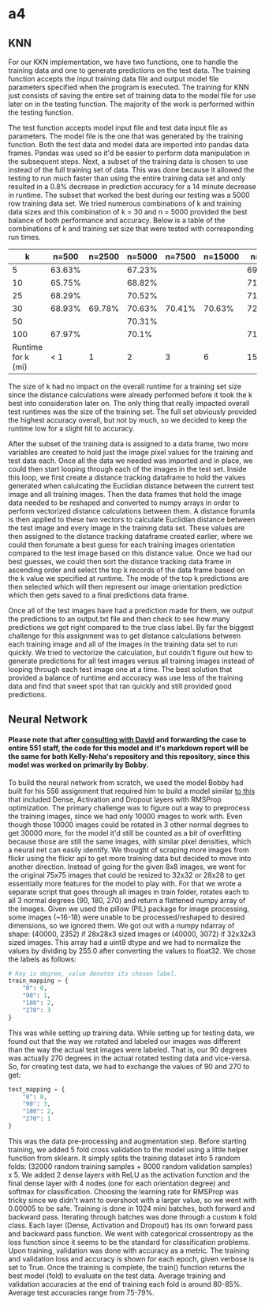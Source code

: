 # a4

## KNN

For our KKN implementation, we have two functions, one to handle the training data and one to generate predictions on the test data. The training function accepts the input training data file and output model file parameters specified when the program is executed. The training for KNN just consists of saving the entire set of training data to the model file for use later on in the testing function. The majority of the work is performed within the testing function. 

The test function accepts model input file and test data input file as parameters. The model file is the one that was generated by the training function. Both the test data and model data are imported into pandas data frames. Pandas was used so it'd be easier to perform data manipulation in the subsequent steps. Next, a subset of the training data is chosen to use instead of the full training set of data. This was done because it allowed the testing to run much faster than using the entire training data set and only resulted in a 0.8% decrease in prediction accuracy for a 14 minute decrease in runtime. The subset that worked the best during our testing was a 5000 row training data set. We tried numerous combinations of k and training data sizes and this combination of k = 30 and n = 5000 provided the best balance of both performance and accuracy. Below is a table of the combinations of k and training set size that were tested with corresponding run times. 

| k                  | n=500  | n=2500 | n=5000 | n=7500 | n=15000 | n=Full |
|--------------------|--------|--------|--------|--------|---------|--------|
| 5                  | 63.63% |        | 67.23% |        |         | 69.25% |
| 10                 | 65.75% |        | 68.82% |        |         | 71.26% |
| 25                 | 68.29% |        | 70.52% |        |         | 71.79% |
| 30                 | 68.93% | 69.78% | 70.63% | 70.41% | 70.63%  | 72.11% |
| 50                 |        |        | 70.31% |        |         |        |
| 100                | 67.97% |        | 70.1%  |        |         | 71.16% |
| Runtime for k (mi) | < 1    | 1      | 2      | 3      | 6       | 15     |

The size of k had no impact on the overall runtime for a training set size since the distance calculations were already performed before it took the k best into consideration later on. The only thing that really impacted overall test runtimes was the size of the training set. The full set obviously provided the highest accuracy overall, but not by much, so we decided to keep the runtime low for a slight hit to accuracy.

After the subset of the training data is assigned to a data frame, two more variables are created to hold just the image pixel values for the training and test data each. Once all the data we needed was imported and in place, we could then start looping through each of the images in the test set. Inside this loop, we first create a distance tracking dataframe to hold the values generated when calulcating the Euclidian distance between the current test image and all training images. Then the data frames that hold the image data needed to be reshaped and converted to numpy arrays in order to perform vectorized distance calculations between them. A distance forumla is then applied to these two vectors to calculate Euclidian distance between the test image and every image in the training data set. These values are then assigned to the distance tracking dataframe created earlier, where we could then forumate a best guess for each training images orientation compared to the test image based on this distance value. Once we had our best guesses, we could then sort the distance tracking data frame in ascending order and select the top k records of the data frame based on the k value we specified at runtime. The mode of the top k predictions are then selected which will then represent our image orientation prediction which then gets saved to a final predictions data frame.

Once all of the test images have had a prediction made for them, we output the predictions to an output.txt file and then check to see how many predictions we got right compared to the true class label. By far the biggest challenge for this assignment was to get distance calculations between each training image and all of the images in the training data set to run quickly. We tried to vectorize the calculation, but couldn't figure out how to generate predictions for all test images versus all training images instead of looping through each test image one at a time. The best solution that provided a balance of runtime and accuracy was use less of the training data and find that sweet spot that ran quickly and still provided good predictions.


## Neural Network
#### Please note that after [consulting with David](https://drive.google.com/file/d/19_FEnIYULNgX4wjnQWTzkmY-pXHR1TB-/view?usp=sharing) and forwarding the case to entire 551 staff, the code for this model and it's markdown report will be the same for both Kelly-Neha's repository and this repository, since this model was worked on primarily by Bobby.
To build the neural network from scratch, we used the model Bobby had built for his 556 assignment that required him to build a model similar [to this](https://keras.io/examples/mnist_mlp/) that included Dense, Activation and Dropout layers with RMSProp optimization. The primary challenge was to figure out a way to preprocess the training images, since we had only 10000 images to work with. Even though those 10000 images could be rotated in 3 other normal degrees to get 30000 more, for the model it'd still be counted as a bit of overfitting because those are still the same images, with similar pixel densities, which a neural net can easily identify. We thought of scraping more images from flickr using the flickr api to get more training data but decided to move into another direction. Instead of going for the given 8x8 images, we went for the original 75x75 images that could be resized to 32x32 or 28x28 to get essentially more features for the model to play with. For that we wrote a separate script that goes through all images in train folder, rotates each to all 3 normal degrees (90, 180, 270) and return a flattened numpy array of the images. Given we used the pillow (PIL) package for image processing, some images (~16-18) were unable to be processed/reshaped to desired dimensions, so we ignored them. We got out with a numpy ndarray of shape: (40000, 2352) if 28x28x3 sized images or (40000, 3072) if 32x32x3 sized images. This array had a uint8 dtype and we had to normalize the values by dividing by 255.0 after converting the values to float32. We chose the labels as follows: 

```python
# Key is degree, value denotes its chosen label.
train_mapping = {
    "0": 0,
    "90": 1,
    "180": 2,
    "270": 3
}
```


This was while setting up training data. While setting up for testing data, we found out that the way we rotated and labeled our images was different than the way the actual test images were labeled. That is, our 90 degrees was actually 270 degrees in the actual rotated testing data and vice-versa. So, for creating test data, we had to exchange the values of 90 and 270 to get:

```python
test_mapping = {
    "0": 0,
    "90": 3,
    "180": 2,
    "270": 1
}
```


This was the data pre-processing and augmentation step. Before starting training, we added 5 fold cross validation to the model using a little helper function from sklearn. It simply splits the training dataset into 5 random folds: (32000 random training samples + 8000 random validation samples) x 5. We added 2 dense layers with ReLU as the activation function and the final dense layer with 4 nodes (one for each orientation degree) and softmax for classification. Choosing the learning rate for RMSProp was tricky since we didn't want to overshoot with a larger value, so we went with 0.00005 to be safe. Training is done in 1024 mini batches, both forward and backward pass. Iterating through batches was done through a custom k fold class. Each layer (Dense, Activation and Dropout) has its own forward pass and backward pass function. We went with categorical crossentropy as the loss function since it seems to be the standard for classification problems. Upon training, validation was done with accuracy as a metric. The training and validation loss and accuracy is shown for each epoch, given verbose is set to True. Once the training is complete, the train() function returns the best model (fold) to evaluate on the test data. Average training and validation accuracies at the end of training each fold is around 80-85%. Average test accuracies range from 75-79%.
